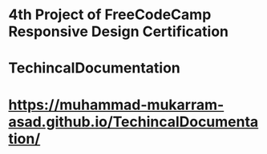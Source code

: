 # 4th Project of FreeCodeCamp Responsive Design Certification
# TechincalDocumentation
# https://muhammad-mukarram-asad.github.io/TechincalDocumentation/
